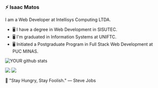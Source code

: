 ### ⚡ Isaac Matos

I am a Web Developer at Intellisys Computing LTDA.

- 🖥️ I have a degree in Web Development in SISUTEC.
- 🖥️ I'm graduated in Information Systems at UNIFTC.
- 🖥️ Initiated a Postgraduate Program in Full Stack Web Development at PUC MINAS.

![YOUR github stats](https://github-readme-stats.vercel.app/api?username=oberyn-m)

[<img src="https://img.shields.io/badge/twitter-%231DA1F2.svg?&style=for-the-badge&logo=twitter&logoColor=white" />](https://twitter.com/ic_matos)
[<img src="https://img.shields.io/badge/linkedin-%230077B5.svg?&style=for-the-badge&logo=linkedin&logoColor=white" />](https://www.linkedin.com/in/isaac-matos-568b6911a/)

🚀 "Stay Hungry, Stay Foolish." ― Steve Jobs
